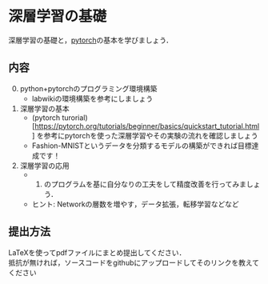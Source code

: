 # 深層学習の基礎
深層学習の基礎と，[pytorch](https://pytorch.org/)の基本を学びましょう．

## 内容
0. python+pytorchのプログラミング環境構築
    * labwikiの環境構築を参考にしましょう
1. 深層学習の基本
	* (pytorch turorial)[https://pytorch.org/tutorials/beginner/basics/quickstart_tutorial.html] を参考にpytorchを使った深層学習やその実験の流れを確認しましょう
	* Fashion-MNISTというデータを分類するモデルの構築ができれば目標達成です！
2. 深層学習の応用
    * 1. のプログラムを基に自分なりの工夫をして精度改善を行ってみましょう．
    * ヒント: Networkの層数を増やす，データ拡張，転移学習などなど

## 提出方法
LaTeXを使ってpdfファイルにまとめ提出してください．  
抵抗が無ければ，ソースコードをgithubにアップロードしてそのリンクを教えてください

<!-- 英語はまだ修正してないです
# Basics of Image Processing 
Learn the basics of image processing and programming in python.

## Contents
0. Build python+OpenCV programming environment  
	* If you have any questions, please feel free to ask your colleagues.  
1. Matrix arithmetic using numpy (addition, subtraction, multiplication, and division)  
	* You can set the values of matrix as you like.  
	* You can copy & paste or screenshot the result of the matrix arithmetic.  
2. Display, scale, rotate, and binarize images  
	* You can choose any image you like.  
3. Create a difference image of two different images  
	* Choose images with a clear difference.  
4. Extraction and visualization of image features.  
	* Try various methods such as Histogram, SURF, etc.
	* It is a good idea to compare the feature values of different images

## How to submit
Write a paper using LaTeX and submit it in a pdf file.  
If you don't mind, upload the source code to github and send me the link. -->

